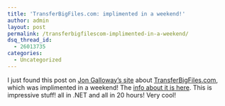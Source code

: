 ```yaml
---
title: 'TransferBigFiles.com: implimented in a weekend!'
author: admin
layout: post
permalink: /transferbigfilescom-implimented-in-a-weekend/
dsq_thread_id:
  - 26013735
categories:
  - Uncategorized
---
```

I just found this post on [Jon Galloway&#8217;s site][1] about [TransferBigFiles.com][2], which was implimented in a weekend! The [info about it is here][1]. This is impressive stuff! all in .NET and all in 20 hours! Very cool!

 [1]: http://blogs.axosoft.com/hamids/archive/2005/06/07/1202.aspx
 [2]: http://www.transferbigfiles.com/